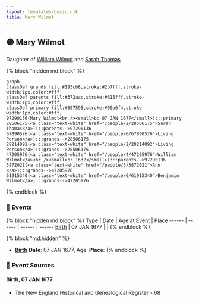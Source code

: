 ```yaml
---
layout: templates/basic.njk
title: Mary Wilmot
---
```

## 🟣 Mary Wilmot

Daughter of [William Wilmot](/people/4/47205976) and [Sarah Thomas](/people/2/28506175)

{% block "hidden md:block" %}
```mermaid
graph
classDef grands fill:#193cb8,stroke:#2b7fff,stroke-width:1px,color:#fff;
classDef parents fill:#372aac,stroke:#615fff,stroke-width:1px,color:#fff;
classDef primary fill:#007595,stroke:#00a6f4,stroke-width:1px,color:#fff;
97290136(Mary Wilmot<br /><small>b: 07 JAN 1677</small>):::primary
28506175(<a class="text-white" href="/people/2/28506175">Sarah Thomas</a>):::parents-->97290136
67890576(<a class="text-white" href="/people/6/67890576">Living Person</a>):::grands-->28506175
28214092(<a class="text-white" href="/people/2/28214092">Living Person</a>):::grands-->28506175
47205976(<a class="text-white" href="/people/4/47205976">William Wilmot</a><br /><small>b: 1632</small>):::parents-->97290136
3872021(<a class="text-white" href="/people/3/3872021">Ann </a>):::grands-->47205976
61915340(<a class="text-white" href="/people/6/61915340">Benjamin Wilmot</a>):::grands-->47205976
```
{% endblock %}

### 📆 Events

{% block "hidden md:block" %}
Type | Date | Age at Event | Place
------ | ------ | ------ | ------
[Birth](#event-event-2) | 07 JAN 1677 |  |
{% endblock %}

{% block "md:hidden" %}
- **[Birth](#event-event-2)**
**Date**: 07 JAN 1677, Age:
**Place**:
{% endblock %}

### 📰 Event Sources

#### <a id="event-event-2"></a> Birth, 07 JAN 1677
* The New England Historical and Genealogical Register  - 68